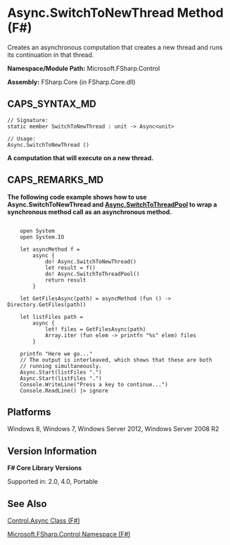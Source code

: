 # Async.SwitchToNewThread Method (F#)

Creates an asynchronous computation that creates a new thread and runs its continuation in that thread.

**Namespace/Module Path:** Microsoft.FSharp.Control

**Assembly:** FSharp.Core (in FSharp.Core.dll)


## CAPS_SYNTAX_MD

```
// Signature:
static member SwitchToNewThread : unit -> Async<unit>

// Usage:
Async.SwitchToNewThread ()
```
**A computation that will execute on a new thread.**
## CAPS_REMARKS_MD
**The following code example shows how to use Async.SwitchToNewThread and [Async.SwitchToThreadPool](http://msdn.microsoft.com/en-us/library/c2708739-5389-487a-a3c9-490f417bcdc6) to wrap a synchronous method call as an asynchronous method.**
```

    open System
    open System.IO

    let asyncMethod f = 
        async {  
            do! Async.SwitchToNewThread() 
            let result = f() 
            do! Async.SwitchToThreadPool() 
            return result
        } 

    let GetFilesAsync(path) = asyncMethod (fun () -> Directory.GetFiles(path))

    let listFiles path =
        async {
            let! files = GetFilesAsync(path)
            Array.iter (fun elem -> printfn "%s" elem) files
        }

    printfn "Here we go..."
    // The output is interleaved, which shows that these are both 
    // running simultaneously.
    Async.Start(listFiles ".")
    Async.Start(listFiles ".")
    Console.WriteLine("Press a key to continue...")
    Console.ReadLine() |> ignore
```

## Platforms
Windows 8, Windows 7, Windows Server 2012, Windows Server 2008 R2


## Version Information
**F# Core Library Versions**

Supported in: 2.0, 4.0, Portable




## See Also
[Control.Async Class &#40;F&#35;&#41;](Control.Async+Class+%28F%23%29.md)

[Microsoft.FSharp.Control Namespace &#40;F&#35;&#41;](Microsoft.FSharp.Control+Namespace+%28F%23%29.md)

